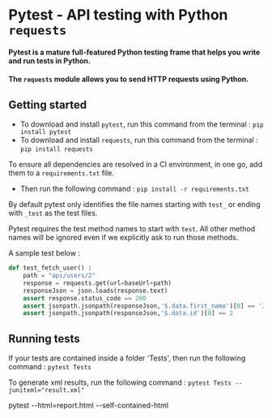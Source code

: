 # Pytest - API testing with Python `requests`

#### Pytest is a mature full-featured Python testing frame that helps you write and run tests in Python.

#### The `requests` module allows you to send HTTP requests using Python.

## Getting started

* To download and install `pytest`, run this command from the terminal : `pip install pytest`
* To download and install `requests`, run this command from the terminal : `pip install requests`

To ensure all dependencies are resolved in a CI environment, in one go, add them to a `requirements.txt` file.
* Then run the following command : `pip install -r requirements.txt`

By default pytest only identifies the file names starting with `test_` or ending with `_test` as the test files.

Pytest requires the test method names to start with `test`. All other method names will be ignored even if we explicitly ask to run those methods.

A sample test below :

```python
def test_fetch_user() :
    path = "api/users/2"
    response = requests.get(url=baseUrl+path)
    responseJson = json.loads(response.text)
    assert response.status_code == 200
    assert jsonpath.jsonpath(responseJson,'$.data.first_name')[0] == 'Janet'
    assert jsonpath.jsonpath(responseJson,'$.data.id')[0] == 2

```
## Running tests

If your tests are contained inside a folder 'Tests', then run the following command : `pytest Tests` 

To generate xml results, run the following command : `pytest Tests --junitxml="result.xml"`

 pytest --html=report.html --self-contained-html
